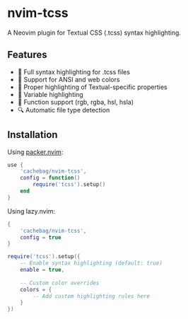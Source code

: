 # nvim-tcss

A Neovim plugin for Textual CSS (.tcss) syntax highlighting.

## Features

- 🎨 Full syntax highlighting for .tcss files
- 🌈 Support for ANSI and web colors
- 📐 Proper highlighting of Textual-specific properties
- 💫 Variable highlighting
- 🔧 Function support (rgb, rgba, hsl, hsla)
- 🔍 Automatic file type detection

## Installation

Using [packer.nvim](https://github.com/wbthomason/packer.nvim):

```lua
use {
    'cachebag/nvim-tcss',
    config = function()
        require('tcss').setup()
    end
}
```

Using lazy.nvim:
```lua
{
    'cachebag/nvim-tcss',
    config = true
}

require('tcss').setup({
    -- Enable syntax highlighting (default: true)
    enable = true,
    
    -- Custom color overrides
    colors = {
        -- Add custom highlighting rules here
    }
})
```
